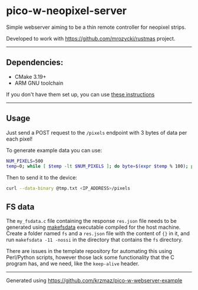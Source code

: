 # pico-w-neopixel-server
Simple webserver aiming to be a thin remote controller for neopixel strips.

Developed to work with https://github.com/mrozycki/rustmas project.

---
## Dependencies:
- CMake 3.19+
- ARM GNU toolchain

If you don't have them set up, you can use [these instructions](https://datasheets.raspberrypi.com/pico/getting-started-with-pico.pdf#%5B%7B%22num%22%3A39%2C%22gen%22%3A0%7D%2C%7B%22name%22%3A%22XYZ%22%7D%2C115%2C841.89%2Cnull%5D)

---
## Usage
Just send a POST request to the `/pixels` endpoint with 3 bytes of data per each pixel!

To generate example data you can use:
```bash
NUM_PIXELS=500
temp=0; while [ $temp -lt $NUM_PIXELS ]; do byte=$(expr $temp % 100); printf "\x$byte\x$byte\x$byte" >> tmp.txt; temp=$(expr $temp + 1); done;
```
Then to send it to the device:
```bash
curl --data-binary @tmp.txt <IP_ADDRESS>/pixels
```

## FS data
The `my_fsdata.c` file containing the response `res.json` file needs to be generated using [makefsdata](https://github.com/lwip-tcpip/lwip/tree/master/src/apps/http/makefsdata) executable compiled for the host machine.  
Create a folder named `fs` and a `res.json` file with the content of `{}` in it, and run `makefsdata -11 -nossi` in the directory that contains the `fs` directory.

There are issues in the template repository for automating this using Perl/Python scripts, however those lack some functionality that the C program has, and we need, like the `keep-alive` header. 

-----
Generated using https://github.com/krzmaz/pico-w-webserver-example